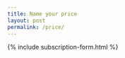 ```yaml
---
title: Name your price
layout: post
permalink: /price/
---
```


<div>{% include subscription-form.html %}</div>
